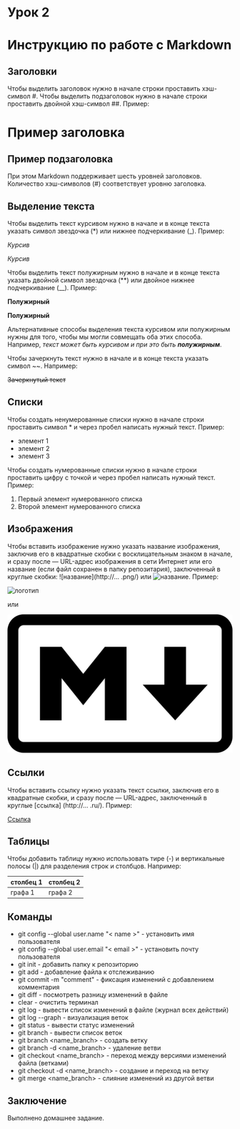 # Урок 2

# Инструкцию по работе с Markdown

## Заголовки

Чтобы выделить заголовок нужно в начале строки проставить хэш-символ #. Чтобы выделить подзаголовок нужно в начале строки проставить двойной хэш-символ ##. Пример:

# Пример заголовка

## Пример подзаголовка

При этом Markdown поддерживает шесть уровней заголовков. Количество хэш-символов (#) соответствует уровню заголовка.

## Выделение текста

Чтобы выделить текст курсивом нужно в начале и в конце текста указать символ звездочка (*) или нижнее подчеркивание (_). Пример:

*Курсив*

_Курсив_

Чтобы выделить текст полужирным нужно в начале и в конце текста указать двойной символ звездочка (**) или двойное нижнее подчеркивание (__). Пример:

**Полужирный**

__Полужирный__

Альтернативные способы выделения текста курсивом или полужирным нужны для того, чтобы мы могли совмещать оба этих способа. Например, _текст может быть курсивом и при это быть **полужирным**_.

Чтобы зачеркнуть текст нужно в начале и в конце текста указать символ ~~. Например:

~~Зачеркнутый текст~~

## Списки

Чтобы создать ненумерованные списки нужно в начале строки проставить символ * и через пробел написать нужный текст. Пример:

* элемент 1
* элемент 2
* элемент 3

Чтобы создать нумерованные списки нужно в начале строки проставить цифру с точкой и через пробел написать нужный текст. Пример:

1. Первый элемент нумерованного списка
2. Второй элемент нумерованного списка

## Изображения

Чтобы вставить изображение нужно указать название изображения, заключив его в квадратные скобки с восклицательным знаком в начале, и сразу после — URL-адрес изображения в сети Интернет или его название (если файл сохранен в папку репозитария), заключенный в круглые скобки: ![название](http://... .png/) или ![название](name.png).
 Пример:

![логотип](https://miro.medium.com/max/1400/1*bvMUGHtl8oJP5rZPV7X8eg.png)

или

![логотип](Markdown2.png)

## Ссылки

Чтобы вставить ссылку нужно указать текст ссылки, заключив его в квадратные скобки, и сразу после — URL-адрес, заключенный в круглые [cсылка] (http://... .ru/). Пример:

[Ссылка](https://learnxinyminutes.com/docs/ru-ru/markdown-ru/#links)

## Таблицы
Чтобы добавить таблицу нужно использовать тире (-) и вертикальные полосы (|) для разделения строк и столбцов. Например:

|столбец 1|столбец 2|
|---------|---------|
|графа 1  |графа 2  |
## Команды

* git config --global user.name "< name >" - установить имя пользователя
* git config --global user.email "< email >" - установить почту пользователя
* git init - добавить папку к репозиторию
* git add - добавление файла к отслеживанию
* git commit -m "comment" - фиксация изменений с добавлением комментария
* git diff - посмотреть разницу изменений в файле
* clear - очистить терминал
* git log - вывести список изменений в файле (журнал всех действий)
* git log --graph - визуализация веток
* git status - вывести статус изменений
* git branch - вывести список веток
* git branch <name_branch> - создать ветку
* git branch -d <name_branch> - удаление ветви
* git checkout <name_branch> - переход между версиями изменений файла (ветками)
* git checkout -d <name_branch> - создание и переход на ветку
* git merge <name_branch> - слияние изменений из другой ветви
## Заключение
Выполнено домашнее задание.
